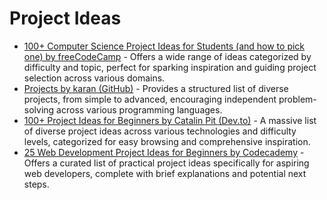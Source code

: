 # Project Ideas

*   [100+ Computer Science Project Ideas for Students (and how to pick one) by freeCodeCamp](https://www.freecodecamp.org/news/computer-science-project-ideas-for-students/) - Offers a wide range of ideas categorized by difficulty and topic, perfect for sparking inspiration and guiding project selection across various domains.
*   [Projects by karan (GitHub)](https://github.com/karan/Projects) - Provides a structured list of diverse projects, from simple to advanced, encouraging independent problem-solving across various programming languages.
*   [100+ Project Ideas for Beginners by Catalin Pit (Dev.to)](https://dev.to/catalinpit/100-project-ideas-for-beginners-3p91) - A massive list of diverse project ideas across various technologies and difficulty levels, categorized for easy browsing and comprehensive inspiration.
*   [25 Web Development Project Ideas for Beginners by Codecademy](https://www.codecademy.com/resources/blog/web-development-project-ideas-for-beginners/) - Offers a curated list of practical project ideas specifically for aspiring web developers, complete with brief explanations and potential next steps.